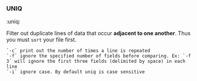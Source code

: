 ### UNIQ
:uniq:

Filter out duplicate lines of data that occur **adjacent to one another**. Thus you must `sort` your file first.

    `-c` print out the number of times a line is repeated
    `-f` ignore the specified number of fields before comparing. Ex: `-f 3` will ignore the first three fields (delimited by space) in each line
    `-i` ignore case. By default uniq is case sensitive
